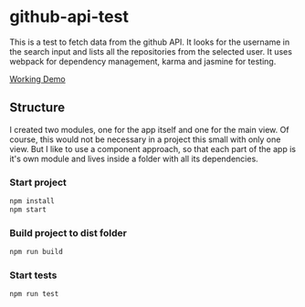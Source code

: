 # github-api-test
This is a test to fetch data from the github API.
It looks for the username in the search input and lists all the repositories from the selected user.
It uses webpack for dependency management, karma and jasmine for testing.

[Working Demo](http://danielscarpim.com.br/github-test/)

## Structure
I created two modules, one for the app itself and one for the main view.
Of course, this would not be necessary in a project this small with only one view. But I like to use a component approach, so that each part of the app is it's own module and lives inside a folder with all its dependencies.

### Start project
```bash
npm install
npm start
```

### Build project to dist folder
```bash
npm run build
```
### Start tests
```bash
npm run test
```
